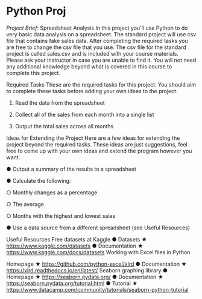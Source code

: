 # Python Proj

*Project Brief*: Spreadsheet Analysis In this project you'll use Python to do very basic data analysis on a spreadsheet. The standard project will use csv file that contains fake sales data. After completing the required tasks you are free to change the csv file that you use. The csv file for the standard project is called sales.csv and is included with your course materials. Please ask your instructor in case you are unable to find it. You will not need any additional knowledge beyond what is covered in this course to complete this project. 

Required Tasks These are the required tasks for this project. You should aim to complete these tasks before adding your own ideas to the project. 

1. Read the data from the spreadsheet 

2. Collect all of the sales from each month into a single list 

3. Output the total sales across all months

Ideas for Extending the Project Here are a few ideas for extending the project beyond the required tasks. These ideas are just suggestions, feel free to come up with your own ideas and extend the program  however you want.

 ● Output a summary of the results to a spreadsheet 

● Calculate the following: 

○ Monthly changes as a percentage

 ○ The average 

○ Months with the highest and lowest sales

 ● Use a data source from a different spreadsheet (see Useful Resources)

 Useful Resources Free datasets at Kaggle ● Datasets ★ https://www.kaggle.com/datasets ● Documentation ★ https://www.kaggle.com/docs/datasets Working with Excel files in Python

Homepage ★ https://github.com/python-excel/xlrd ● Documentation ★ https://xlrd.readthedocs.io/en/latest/ Seaborn graphing library ● Homepage ★ https://seaborn.pydata.org/ ● Documentation ★ https://seaborn.pydata.org/tutorial.html ● Tutorial ★ https://www.datacamp.com/community/tutorials/seaborn-python-tutorial 
